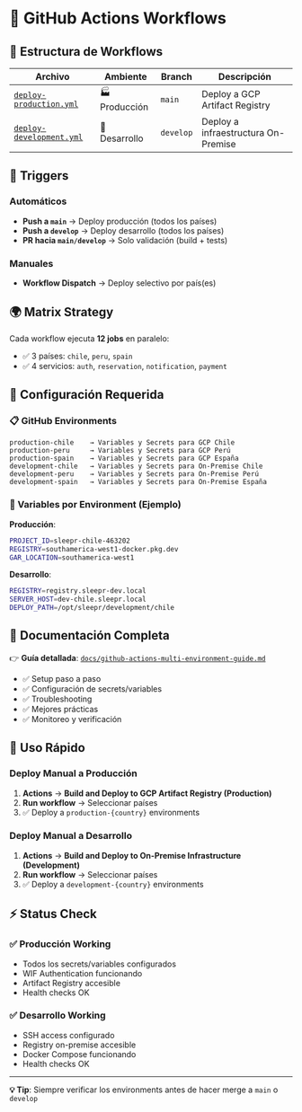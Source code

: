 # 🔄 GitHub Actions Workflows

## 📁 Estructura de Workflows

| Archivo                                              | Ambiente      | Branch    | Descripción                         |
| ---------------------------------------------------- | ------------- | --------- | ----------------------------------- |
| [`deploy-production.yml`](./deploy-production.yml)   | 🏭 Producción | `main`    | Deploy a GCP Artifact Registry      |
| [`deploy-development.yml`](./deploy-development.yml) | 🔧 Desarrollo | `develop` | Deploy a infraestructura On-Premise |

## 🎯 Triggers

### Automáticos

- **Push a `main`** → Deploy producción (todos los países)
- **Push a `develop`** → Deploy desarrollo (todos los países)
- **PR hacia `main/develop`** → Solo validación (build + tests)

### Manuales

- **Workflow Dispatch** → Deploy selectivo por país(es)

## 🌍 Matrix Strategy

Cada workflow ejecuta **12 jobs** en paralelo:

- ✅ 3 países: `chile`, `peru`, `spain`
- ✅ 4 servicios: `auth`, `reservation`, `notification`, `payment`

## 🔧 Configuración Requerida

### 📋 GitHub Environments

```
production-chile    → Variables y Secrets para GCP Chile
production-peru     → Variables y Secrets para GCP Perú
production-spain    → Variables y Secrets para GCP España
development-chile   → Variables y Secrets para On-Premise Chile
development-peru    → Variables y Secrets para On-Premise Perú
development-spain   → Variables y Secrets para On-Premise España
```

### 🔑 Variables por Environment (Ejemplo)

**Producción**:

```bash
PROJECT_ID=sleepr-chile-463202
REGISTRY=southamerica-west1-docker.pkg.dev
GAR_LOCATION=southamerica-west1
```

**Desarrollo**:

```bash
REGISTRY=registry.sleepr-dev.local
SERVER_HOST=dev-chile.sleepr.local
DEPLOY_PATH=/opt/sleepr/development/chile
```

## 📖 Documentación Completa

👉 **Guía detallada**: [`docs/github-actions-multi-environment-guide.md`](../../docs/github-actions-multi-environment-guide.md)

- ✅ Setup paso a paso
- ✅ Configuración de secrets/variables
- ✅ Troubleshooting
- ✅ Mejores prácticas
- ✅ Monitoreo y verificación

## 🚀 Uso Rápido

### Deploy Manual a Producción

1. **Actions** → **Build and Deploy to GCP Artifact Registry (Production)**
2. **Run workflow** → Seleccionar países
3. ✅ Deploy a `production-{country}` environments

### Deploy Manual a Desarrollo

1. **Actions** → **Build and Deploy to On-Premise Infrastructure (Development)**
2. **Run workflow** → Seleccionar países
3. ✅ Deploy a `development-{country}` environments

## ⚡ Status Check

### ✅ Producción Working

- Todos los secrets/variables configurados
- WIF Authentication funcionando
- Artifact Registry accesible
- Health checks OK

### ✅ Desarrollo Working

- SSH access configurado
- Registry on-premise accesible
- Docker Compose funcionando
- Health checks OK

---

**💡 Tip**: Siempre verificar los environments antes de hacer merge a `main` o `develop`
